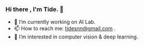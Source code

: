 ### Hi there , I'm Tide. 👋

- 🔭 I’m currently working on AI Lab.
- 📫 How to reach me: tidesnn@gmail.com .
- 👀 I’m interested in computer vision & deep learning.

<!--
**SeaTidesPro/SeaTidesPro** is a ✨ _special_ ✨ repository because its `README.md` (this file) appears on your GitHub profile.

